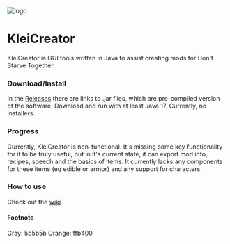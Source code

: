 ![logo](https://lab.deepcore.dev/decduck3/kleicreator/-/raw/master/src/com/deepcore/kleicreator/resources/StartupSplash.png)
# KleiCreator
KleiCreator is GUI tools written in Java to assist creating mods for Don't Starve Together.

### Download/Install
In the [Releases](https://lab.deepcore.dev/decduck3/kleicreator/-/releases) there are links to .jar files, which are pre-compiled version of the software. Download and run with at least Java 17. Currently, no installers.

### Progress
Currently, KleiCreator is non-functional. It's missing some key functionality for it to be truly useful, but in it's current state, it can export mod info, recipes, speech and the basics of items. It currently lacks any components for these items (eg edible or armor) and any support for characters.

### How to use
Check out the [wiki](https://lab.deepcore.dev/decduck3/kleicreator/-/wikis/home)

#### Footnote
Gray: 5b5b5b
Orange: ffb400